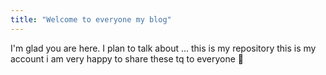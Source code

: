```yaml
---
title: "Welcome to everyone my blog"
---
```


I'm glad you are here. I plan to talk about ...
this is my repository
this is my account
i am very happy to share these
tq to everyone
🙂
